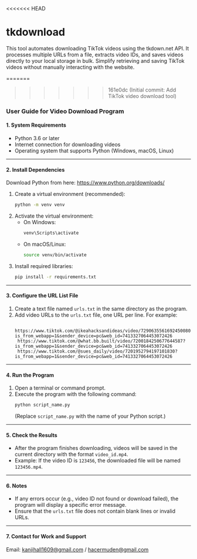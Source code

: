 <<<<<<< HEAD
# tkdownload
This tool automates downloading TikTok videos using the tkdown.net API. It processes multiple URLs from a file, extracts video IDs, and saves videos directly to your local storage in bulk. Simplify retrieving and saving TikTok videos without manually interacting with the website.

=======
>>>>>>> 161e0dc (Initial commit: Add TikTok video download tool)
### User Guide for Video Download Program

#### 1. System Requirements
- Python 3.6 or later
- Internet connection for downloading videos
- Operating system that supports Python (Windows, macOS, Linux)

---

#### 2. Install Dependencies

Download Python from here: https://www.python.org/downloads/

1. Create a virtual environment (recommended):
   ```bash
   python -m venv venv
   ```
2. Activate the virtual environment:
   - On Windows:
     ```bash
     venv\Scripts\activate
     ```
   - On macOS/Linux:
     ```bash
     source venv/bin/activate
     ```
3. Install required libraries:
   ```bash
   pip install -r requirements.txt
   ```

---

#### 3. Configure the URL List File
1. Create a text file named `urls.txt` in the same directory as the program.
2. Add video URLs to the `urls.txt` file, one URL per line. For example:
   ```
    https://www.tiktok.com/@ikeahacksandideas/video/7290635561692450080?is_from_webapp=1&sender_device=pc&web_id=7413327064453072426
    https://www.tiktok.com/@what.bb.built/video/7200184250677644587?is_from_webapp=1&sender_device=pc&web_id=7413327064453072426
    https://www.tiktok.com/@sues_daily/video/7201952794197101830?is_from_webapp=1&sender_device=pc&web_id=7413327064453072426
   ```

---

#### 4. Run the Program
1. Open a terminal or command prompt.
2. Execute the program with the following command:
   ```bash
   python script_name.py
   ```
   (Replace `script_name.py` with the name of your Python script.)

---

#### 5. Check the Results
- After the program finishes downloading, videos will be saved in the current directory with the format `video_id.mp4`.
- Example: If the video ID is `123456`, the downloaded file will be named `123456.mp4`.

---

#### 6. Notes
- If any errors occur (e.g., video ID not found or download failed), the program will display a specific error message.
- Ensure that the `urls.txt` file does not contain blank lines or invalid URLs.

---

#### 7. Contact for Work and Support
Email: kanjihall1609@gmail.com / hacermuden@gmail.com
